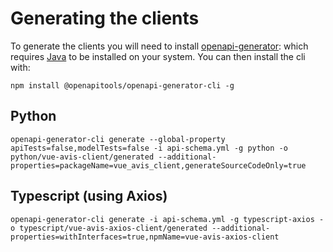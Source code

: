 # Generating the clients

To generate the clients you will need to
install [openapi-generator](https://github.com/OpenAPITools/openapi-generator):
which requires [Java](https://www.java.com/en/download/) to be installed on your system. You can then install the cli
with:

```commandline
npm install @openapitools/openapi-generator-cli -g
```

## Python

```commandline
openapi-generator-cli generate --global-property apiTests=false,modelTests=false -i api-schema.yml -g python -o python/vue-avis-client/generated --additional-properties=packageName=vue_avis_client,generateSourceCodeOnly=true
```

## Typescript (using Axios)

```commandline
openapi-generator-cli generate -i api-schema.yml -g typescript-axios -o typescript/vue-avis-axios-client/generated --additional-properties=withInterfaces=true,npmName=vue-avis-axios-client
```